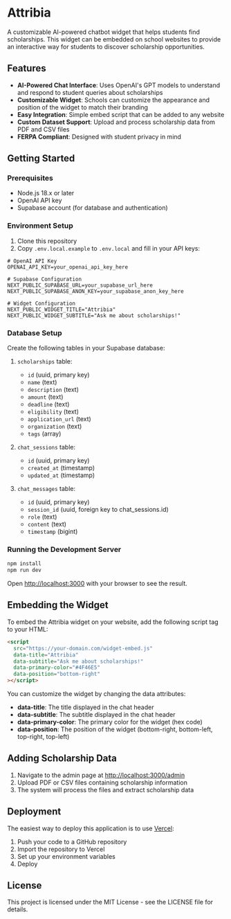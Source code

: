 # Attribia

A customizable AI-powered chatbot widget that helps students find scholarships. This widget can be embedded on school websites to provide an interactive way for students to discover scholarship opportunities.

## Features

- **AI-Powered Chat Interface**: Uses OpenAI's GPT models to understand and respond to student queries about scholarships
- **Customizable Widget**: Schools can customize the appearance and position of the widget to match their branding
- **Easy Integration**: Simple embed script that can be added to any website
- **Custom Dataset Support**: Upload and process scholarship data from PDF and CSV files
- **FERPA Compliant**: Designed with student privacy in mind

## Getting Started

### Prerequisites

- Node.js 18.x or later
- OpenAI API key
- Supabase account (for database and authentication)

### Environment Setup

1. Clone this repository
2. Copy `.env.local.example` to `.env.local` and fill in your API keys:

```
# OpenAI API Key
OPENAI_API_KEY=your_openai_api_key_here

# Supabase Configuration
NEXT_PUBLIC_SUPABASE_URL=your_supabase_url_here
NEXT_PUBLIC_SUPABASE_ANON_KEY=your_supabase_anon_key_here

# Widget Configuration
NEXT_PUBLIC_WIDGET_TITLE="Attribia"
NEXT_PUBLIC_WIDGET_SUBTITLE="Ask me about scholarships!"
```

### Database Setup

Create the following tables in your Supabase database:

1. `scholarships` table:

   - `id` (uuid, primary key)
   - `name` (text)
   - `description` (text)
   - `amount` (text)
   - `deadline` (text)
   - `eligibility` (text)
   - `application_url` (text)
   - `organization` (text)
   - `tags` (array)

2. `chat_sessions` table:

   - `id` (uuid, primary key)
   - `created_at` (timestamp)
   - `updated_at` (timestamp)

3. `chat_messages` table:
   - `id` (uuid, primary key)
   - `session_id` (uuid, foreign key to chat_sessions.id)
   - `role` (text)
   - `content` (text)
   - `timestamp` (bigint)

### Running the Development Server

```bash
npm install
npm run dev
```

Open [http://localhost:3000](http://localhost:3000) with your browser to see the result.

## Embedding the Widget

To embed the Attribia widget on your website, add the following script tag to your HTML:

```html
<script
  src="https://your-domain.com/widget-embed.js"
  data-title="Attribia"
  data-subtitle="Ask me about scholarships!"
  data-primary-color="#4F46E5"
  data-position="bottom-right"
></script>
```

You can customize the widget by changing the data attributes:

- **data-title**: The title displayed in the chat header
- **data-subtitle**: The subtitle displayed in the chat header
- **data-primary-color**: The primary color for the widget (hex code)
- **data-position**: The position of the widget (bottom-right, bottom-left, top-right, top-left)

## Adding Scholarship Data

1. Navigate to the admin page at [http://localhost:3000/admin](http://localhost:3000/admin)
2. Upload PDF or CSV files containing scholarship information
3. The system will process the files and extract scholarship data

## Deployment

The easiest way to deploy this application is to use [Vercel](https://vercel.com):

1. Push your code to a GitHub repository
2. Import the repository to Vercel
3. Set up your environment variables
4. Deploy

## License

This project is licensed under the MIT License - see the LICENSE file for details.
